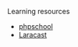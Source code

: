 Learning resources

* [phpschool](https://www.phpschool.io/)  
* [Laracast](https://laracasts.com/)  
